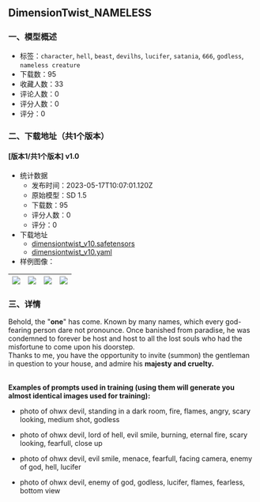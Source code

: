 ## DimensionTwist_NAMELESS
### 一、模型概述

- 标签：`character`, `hell`, `beast`, `devilhs`, `lucifer`, `satania`, `666`, `godless`, `nameless creature`
- 下载数：95
- 收藏人数：33
- 评论人数：0
- 评分人数：0
- 评分：0

### 二、下载地址（共1个版本）

#### [版本1/共1个版本] v1.0

- 统计数据
  - 发布时间：2023-05-17T10:07:01.120Z
  - 原始模型：SD 1.5
  - 下载数：95
  - 评分人数：0
  - 评分：0
- 下载地址
  - [dimensiontwist_v10.safetensors](https://civitai.com/api/download/models/73098)
  - [dimensiontwist_v10.yaml](https://civitai.com/api/download/models/73098?type=Config&format=Other)
- 样例图像：

| <img src="https://image.civitai.com/xG1nkqKTMzGDvpLrqFT7WA/50c67954-8935-4ae1-b4c4-8c63af2c524e/width=450/815508.jpeg" /> | <img src="https://image.civitai.com/xG1nkqKTMzGDvpLrqFT7WA/a6d5a27e-bd07-488b-aa34-57aa7a2b17d5/width=450/815728.jpeg" /> | <img src="https://image.civitai.com/xG1nkqKTMzGDvpLrqFT7WA/0f63ebdb-196b-4da3-8a9b-0818b38012c2/width=450/815711.jpeg" /> | <img src="https://image.civitai.com/xG1nkqKTMzGDvpLrqFT7WA/bd210ea0-33e4-40d6-a7b1-c302da5c89e5/width=450/815520.jpeg" /> |
| ---- | ---- | ---- | ---- |


### 三、详情
<p>Behold, the "<strong>one</strong>" has come. Known by many names, which every god-fearing person dare not pronounce. Once banished from paradise, he was condemned to forever be host and host to all the lost souls who had the misfortune to come upon his doorstep.<br />Thanks to me, you have the opportunity to invite (summon) the gentleman in question to your house, and admire his <strong>majesty and cruelty.</strong></p><p><br /><strong>Examples of prompts used in training (using them will generate you almost identical images used for training):</strong></p><ul><li><p>photo of ohwx devil, standing in a dark room, fire, flames, angry, scary looking, medium shot, godless</p></li><li><p>photo of ohwx devil, lord of hell, evil smile, burning, eternal fire, scary looking, fearfull, close up</p></li><li><p>photo of ohwx devil, evil smile, menace, fearfull, facing camera, enemy of god, hell, lucifer</p></li><li><p>photo of ohwx devil, enemy of god, godless, lucifer, flames, fearless, bottom view</p></li></ul>